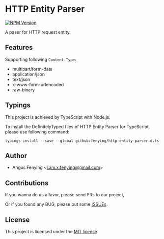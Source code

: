 # HTTP Entity Parser

[![NPM Version](https://badge.fury.io/js/http-entity-parser.svg)](https://www.npmjs.com/package/http-entity-parser)

A paser for HTTP request entity.

## Features

Supporting following `Content-Type`:

- multipart/form-data
- application/json
- text/json
- x-www-form-urlencoded
- raw-binary

## Typings

This project is achieved by TypeScript with Node.js.

To install the DefinitelyTyped files of HTTP Entity Parser for TypeScript,
please use following command:

```
typings install --save --global github:fenying/http-entity-parser.d.ts
```

## Author

- Angus.Fenying <[i.am.x.fenying@gmail.com](mailto:i.am.x.fenying@gmail.com)>

## Contributions

If you wanna do us a favor, please send PRs to our project, 

Or if you found any BUG, please put some
[ISSUEs](https://github.com/fenying/http-entity-parser/issues).

## License

This project is licensed under the 
[MIT license](https://github.com/fenying/http-entity-parser/blob/master/LICENSE).
